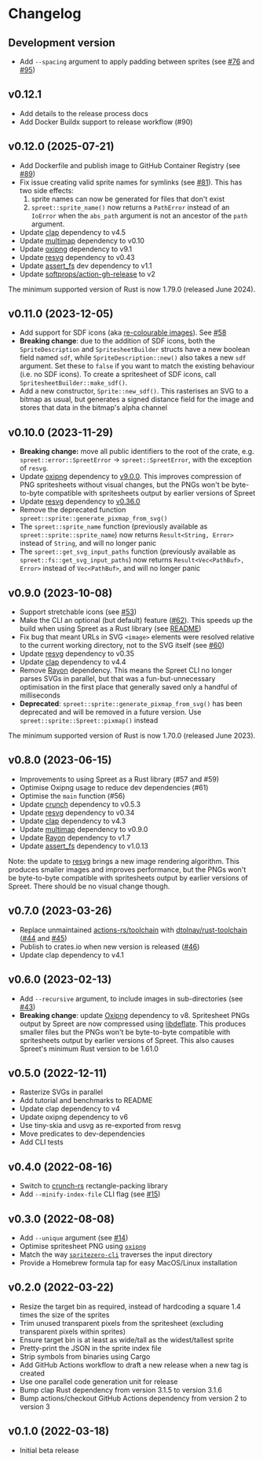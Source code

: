 # Changelog

## Development version

- Add `--spacing` argument to apply padding between sprites (see [#76](https://github.com/flother/spreet/issues/76) and [#95](https://github.com/flother/spreet/pull/95))

## v0.12.1

- Add details to the release process docs
- Add Docker Buildx support to release workflow (#90)

## v0.12.0 (2025-07-21)

- Add Dockerfile and publish image to GitHub Container Registry (see [#89](https://github.com/flother/spreet/pull/89))
- Fix issue creating valid sprite names for symlinks (see [#81](https://github.com/flother/spreet/issues/81)). This has two side effects:
  1. sprite names can now be generated for files that don't exist
  2. `spreet::sprite_name()` now returns a `PathError` instead of an `IoError` when the `abs_path` argument is not an ancestor of the `path` argument.
- Update [clap](https://crates.io/crates/clap) dependency to v4.5
- Update [multimap](https://crates.io/crates/multimap) dependency to v0.10
- Update [oxipng](https://crates.io/crates/oxipng) dependency to v9.1
- Update [resvg](https://crates.io/crates/resvg) dependency to v0.43
- Update [assert_fs](https://crates.io/crates/assert_fs) dev dependency to v1.1
- Update [softprops/action-gh-release](https://github.com/softprops/action-gh-release) to v2

The minimum supported version of Rust is now 1.79.0 (released June 2024).

## v0.11.0 (2023-12-05)

- Add support for SDF icons (aka [re-colourable images](https://docs.mapbox.com/help/troubleshooting/using-recolorable-images-in-mapbox-maps/)). See [#58](https://github.com/flother/spreet/issues/58)
- **Breaking change**: due to the addition of SDF icons, both the `SpriteDescription` and `SpritesheetBuilder` structs have a new boolean field named `sdf`, while `SpriteDescription::new()` also takes a new `sdf` argument. Set these to `false` if you want to match the existing behaviour (i.e. no SDF icons). To create a spritesheet of SDF icons, call `SpritesheetBuilder::make_sdf()`.
- Add a new constructor, `Sprite::new_sdf()`. This rasterises an SVG to a bitmap as usual, but generates a signed distance field for the image and stores that data in the bitmap's alpha channel

## v0.10.0 (2023-11-29)

- **Breaking change:** move all public identifiers to the root of the crate, e.g. `spreet::error::SpreetError` -> `spreet::SpreetError`, with the exception of `resvg`.
- Update [oxipng](https://crates.io/crates/oxipng) dependency to [v9.0.0](https://github.com/shssoichiro/oxipng/blob/master/CHANGELOG.md#version-900). This improves compression of PNG spritesheets without visual changes, but the PNGs won't be byte-to-byte compatible with spritesheets output by earlier versions of Spreet
- Update [resvg](https://crates.io/crates/resvg) dependency to [v0.36.0](https://github.com/RazrFalcon/resvg/blob/master/CHANGELOG.md#user-content-0360---2023-10-01)
- Remove the deprecated function `spreet::sprite::generate_pixmap_from_svg()`
- The `spreet::sprite_name` function (previously available as `spreet::sprite::sprite_name`) now returns `Result<String, Error>` instead of `String`, and will no longer panic
- The `spreet::get_svg_input_paths` function (previously available as `spreet::fs::get_svg_input_paths`) now returns `Result<Vec<PathBuf>, Error>` instead of `Vec<PathBuf>`, and will no longer panic

## v0.9.0 (2023-10-08)

- Support stretchable icons (see [#53](https://github.com/flother/spreet/issues/53))
- Make the CLI an optional (but default) feature ([#62](https://github.com/flother/spreet/pull/62)). This speeds up the build when using Spreet as a Rust library (see [README](README.md#using-spreet-as-a-rust-library))
- Fix bug that meant URLs in SVG `<image>` elements were resolved relative to the current working directory, not to the SVG itself (see [#60](https://github.com/flother/spreet/issues/60))
- Update [resvg](https://crates.io/crates/resvg) dependency to v0.35
- Update [clap](https://crates.io/crates/clap) dependency to v4.4
- Remove [Rayon](https://crates.io/crates/rayon) dependency. This means the Spreet CLI no longer parses SVGs in parallel, but that was a fun-but-unnecessary optimisation in the first place that generally saved only a handful of milliseconds
- **Deprecated**: `spreet::sprite::generate_pixmap_from_svg()` has been deprecated and will be removed in a future version. Use `spreet::sprite::Spreet::pixmap()` instead

The minimum supported version of Rust is now 1.70.0 (released June 2023).

## v0.8.0 (2023-06-15)

- Improvements to using Spreet as a Rust library (#57 and #59)
- Optimise Oxipng usage to reduce dev dependencies (#61)
- Optimise the `main` function (#56)
- Update [crunch](https://crates.io/crates/crunch) dependency to v0.5.3
- Update [resvg](https://crates.io/crates/resvg) dependency to v0.34
- Update [clap](https://crates.io/crates/clap) dependency to v4.3
- Update [multimap](https://crates.io/crates/multimap) dependency to v0.9.0
- Update [Rayon](https://crates.io/crates/rayon) dependency to v1.7
- Update [assert_fs](https://crates.io/crates/assert_fs) dependency to v1.0.13

Note: the update to [resvg](https://crates.io/crates/resvg) brings a new image rendering algorithm. This produces smaller images and improves performance, but the PNGs won't be byte-to-byte compatible with spritesheets output by earlier versions of Spreet. There should be no visual change though.

## v0.7.0 (2023-03-26)

- Replace unmaintained [actions-rs/toolchain](https://github.com/actions-rs/toolchain) with [dtolnay/rust-toolchain](https://github.com/dtolnay/rust-toolchain) ([#44](https://github.com/flother/spreet/pull/44) and [#45](https://github.com/flother/spreet/pull/45))
- Publish to crates.io when new version is released ([#46](https://github.com/flother/spreet/pull/46))
- Update clap dependency to v4.1

## v0.6.0 (2023-02-13)

- Add `--recursive` argument, to include images in sub-directories (see [#43](https://github.com/flother/spreet/pull/43))
- **Breaking change**: update [Oxipng](https://github.com/shssoichiro/oxipng) dependency to v8. Spritesheet PNGs output by Spreet are now compressed using [libdeflate](https://github.com/ebiggers/libdeflate). This produces smaller files but the PNGs won't be byte-to-byte compatible with spritesheets output by earlier versions of Spreet. This also causes Spreet's minimum Rust version to be 1.61.0

## v0.5.0 (2022-12-11)

- Rasterize SVGs in parallel
- Add tutorial and benchmarks to README
- Update clap dependency to v4
- Update oxipng dependency to v6
- Use tiny-skia and usvg as re-exported from resvg
- Move predicates to dev-dependencies
- Add CLI tests

## v0.4.0 (2022-08-16)

- Switch to [crunch-rs](https://github.com/ChevyRay/crunch-rs) rectangle-packing library
- Add `--minify-index-file` CLI flag (see [#15](https://github.com/flother/spreet/issues/15))

## v0.3.0 (2022-08-08)

- Add `--unique` argument (see [#14](https://github.com/flother/spreet/pull/14))
- Optimise spritesheet PNG using [`oxipng`](https://github.com/shssoichiro/oxipng)
- Match the way [`spritezero-cli`](https://github.com/mapbox/spritezero-cli) traverses the input directory
- Provide a Homebrew formula tap for easy MacOS/Linux installation

## v0.2.0 (2022-03-22)

- Resize the target bin as required, instead of hardcoding a square 1.4 times the size of the sprites
- Trim unused transparent pixels from the spritesheet (excluding transparent pixels within sprites)
- Ensure target bin is at least as wide/tall as the widest/tallest sprite
- Pretty-print the JSON in the sprite index file
- Strip symbols from binaries using Cargo
- Add GitHub Actions workflow to draft a new release when a new tag is created
- Use one parallel code generation unit for release
- Bump clap Rust dependency from version 3.1.5 to version 3.1.6
- Bump actions/checkout GitHub Actions dependency from version 2 to version 3

## v0.1.0 (2022-03-18)

- Initial beta release

